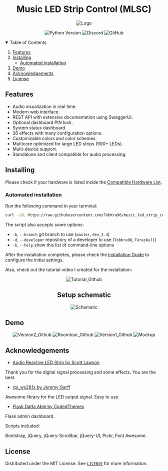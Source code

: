 <h1 align="center">
  Music LED Strip Control (MLSC)
</h1>

<p align="center">
    <img src="https://user-images.githubusercontent.com/24798198/107574531-1d6d7300-6bef-11eb-8d7f-83c42a5784d2.png" alt="Logo" />
</p>

<p align="center">
  <a style="text-decoration:none" href="https://www.python.org/downloads/release/python-3711/">
    <img src="https://img.shields.io/badge/python-3.7+-blue.svg?color=3498DB&style=flat-square" alt="Python Version" />
  </a>
  <a style="text-decoration:none" href="https://discord.gg/bMmWYGcz/">
    <img src="https://img.shields.io/discord/774182494277992478?color=3498DB&style=flat-square&label=discord" alt="Discord" />
  </a>
  <a style="text-decoration:none" href="https://github.com/TobKra96/music_led_strip_control/blob/master/LICENSE">
    <img src="https://img.shields.io/github/license/TobKra96/music_led_strip_control?color=3498DB&style=flat-square" alt="GitHub" />
  </a>
</p>


<details open="open">
  <summary>Table of Contents</summary>
  <ol>
    <li><a href="#features">Features</a></li>
    <li>
      <a href="#installing">Installing</a>
      <ul>
        <li><a href="#automated-installation">Automated installation</a></li>
      </ul>
    </li>
    <li><a href="#demo">Demo</a></li>
    <li><a href="#acknowledgements">Acknowledgements</a></li>
    <li><a href="#license">License</a></li>
  </ol>
</details>


## Features

- Audio visualization in real time.
- Modern web interface.
- REST API with extensive documentation using SwaggerUI.
- Optional dashboard PIN lock.
- System status dashboard.
- 26 effects with many configuration options.
- Customizable colors and color schemes.
- Multicore optimized for large LED strips (900+ LEDs).
- Multi-device support.
- Standalone and client compatible for audio processing.


## Installing

Please check if your hardware is listed inside the [Compatible Hardware List](https://github.com/TobKra96/music_led_strip_control/wiki/Compatible-Hardware-List).

### Automated installation
Run the following command in your terminal:
```bash
curl -sSL https://raw.githubusercontent.com/TobKra96/music_led_strip_control/master/setup.sh | sudo bash -s -- -b master
```

The script also accepts some options:

* `-b`, `--branch`       git branch to use (`master`, `dev_2.3`)
* `-d`, `--developer`    repository of a developer to use (`TobKra96`, `Teraskull`)
* `-h`, `--help`         show this list of command-line options

After the installation completes, please check the [Installation Guide](https://github.com/TobKra96/music_led_strip_control/wiki/Installation-Guide#iv-configure-music-led-strip-control) to configure the initial settings.

Also, check out the tutorial video I created for the installation:

<p align="center">
  <a style="text-decoration:none" href="https://youtu.be/ShpOVoOpqrQ">
    <img src="https://user-images.githubusercontent.com/24798198/108500735-87051580-72b0-11eb-8841-65f79421277a.png" alt="Tutorial_Github" />
  </a>
</p>

<h2 align="center">
    Setup schematic
</h2>
<p align="center">
  <a style="text-decoration:none" href="https://github.com/TobKra96/music_led_strip_control/wiki/Installation-Guide">
    <img src="https://user-images.githubusercontent.com/24798198/107310140-209c1e00-6a8c-11eb-8bbb-0e99f63e667c.png" alt="Schematic" />
  </a>
</p>


## Demo

<p align="center">
  <a style="text-decoration:none" href="https://youtu.be/DankmP4riOo">
    <img src="https://user-images.githubusercontent.com/24798198/108499122-24127f00-72ae-11eb-8668-7c720f527c46.png" alt="Version2_Github" />
  </a>
  <a style="text-decoration:none" href="https://youtu.be/eUSX9l89th0">
    <img src="https://user-images.githubusercontent.com/24798198/108499722-0abe0280-72af-11eb-9dc1-f37e3df0b0e7.png" alt="Roomtour_Github" />
  </a>
  <a style="text-decoration:none" href="https://youtu.be/jAL1DfeYQI8">
    <img src="https://user-images.githubusercontent.com/24798198/108499975-68eae580-72af-11eb-9115-594b11f503cf.png" alt="Version1_Github" />
  </a>
  <a style="text-decoration:none" href="">
    <img src="https://user-images.githubusercontent.com/24798198/112079905-48999980-8b81-11eb-846f-30a475092874.png" alt="Mockup" />
  </a>
</p>


## Acknowledgements

* [Audio Reactive LED Strip by Scott Lawson](https://github.com/scottlawsonbc/audio-reactive-led-strip)

Thank you for the digital signal processing and some effects. You are the best.

* [rpi_ws281x by Jeremy Garff](https://github.com/jgarff/rpi_ws281x)

Awesome library for the LED output signal. Easy to use.

* [Flask Datta Able by CodedThemes](https://appseed.us/admin-dashboards/flask-datta-able)

Flask admin dashboard.

Scripts included:

Bootstrap, jQuery, jQuery-Scrollbar, jQuery-UI, Pickr, Font Awesome.


## License

Distributed under the MIT License. See [`LICENSE`](https://github.com/TobKra96/music_led_strip_control/blob/master/LICENSE) for more information.
